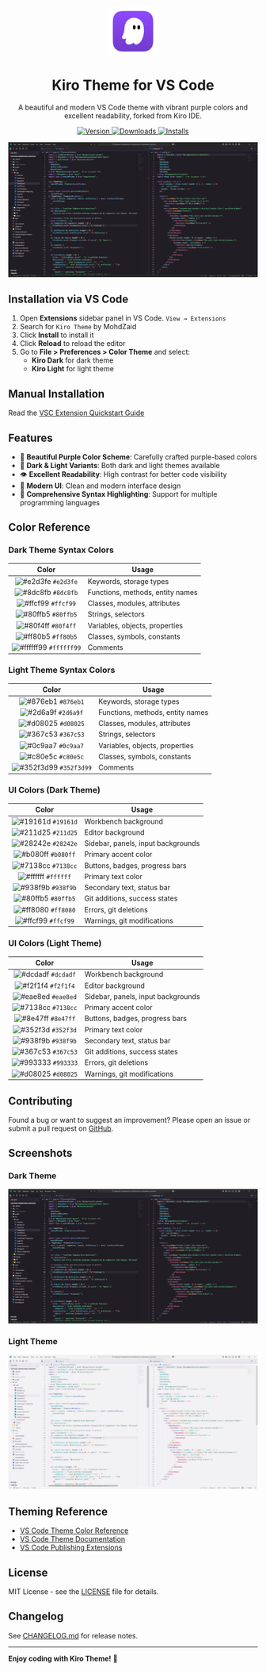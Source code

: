 <p align="center">
  <img alt="Kiro Theme Logo" src="https://raw.githubusercontent.com/BioHazard786/kiro-theme-vscode/refs/heads/main/icon.png" width="100" />
</p>
<h1 align="center">
  Kiro Theme for VS Code
</h1>
<p align="center">
  A beautiful and modern VS Code theme with vibrant purple colors and excellent readability, forked from Kiro IDE.
</p>
<p align="center">
  <a href="https://marketplace.visualstudio.com/items?itemName=MohdZaid.kiro-theme">
    <img alt="Version" src="https://img.shields.io/visual-studio-marketplace/v/MohdZaid.kiro-theme?color=brightgreen" />
  </a>
  <a href="https://marketplace.visualstudio.com/items?itemName=MohdZaid.kiro-theme">
    <img alt="Downloads" src="https://img.shields.io/visual-studio-marketplace/d/MohdZaid.kiro-theme" />
  </a>
  <a href="https://marketplace.visualstudio.com/items?itemName=MohdZaid.kiro-theme">
    <img alt="Installs" src="https://img.shields.io/visual-studio-marketplace/i/MohdZaid.kiro-theme" />
  </a>
</p>

![Kiro Theme Demo](https://raw.githubusercontent.com/BioHazard786/kiro-theme-vscode/refs/heads/main/images/kiro-dark.png)

## Installation via VS Code

1. Open **Extensions** sidebar panel in VS Code. `View → Extensions`
2. Search for `Kiro Theme` by MohdZaid
3. Click **Install** to install it
4. Click **Reload** to reload the editor
5. Go to **File > Preferences > Color Theme** and select:
   - **Kiro Dark** for dark theme
   - **Kiro Light** for light theme

## Manual Installation

Read the [VSC Extension Quickstart Guide](https://github.com/BioHazard786/kiro-theme-vscode/blob/main/vsc-extension-quickstart.md)

## Features

- 🎨 **Beautiful Purple Color Scheme**: Carefully crafted purple-based colors
- 🌙 **Dark & Light Variants**: Both dark and light themes available
- 👁️ **Excellent Readability**: High contrast for better code visibility
- 🔧 **Modern UI**: Clean and modern interface design
- 📝 **Comprehensive Syntax Highlighting**: Support for multiple programming languages

## Color Reference

### Dark Theme Syntax Colors

|                               Color                                | Usage                                           |
| :----------------------------------------------------------------: | ----------------------------------------------- |
| ![#e2d3fe](https://placehold.co/10/e2d3fe/FFF.png?text=+) `#e2d3fe` | Keywords, storage types                         |
| ![#8dc8fb](https://placehold.co/10/8dc8fb/FFF.png?text=+) `#8dc8fb` | Functions, methods, entity names                |
| ![#ffcf99](https://placehold.co/10/ffcf99/FFF.png?text=+) `#ffcf99` | Classes, modules, attributes                    |
| ![#80ffb5](https://placehold.co/10/80ffb5/FFF.png?text=+) `#80ffb5` | Strings, selectors                              |
| ![#80f4ff](https://placehold.co/10/80f4ff/FFF.png?text=+) `#80f4ff` | Variables, objects, properties                  |
| ![#ff80b5](https://placehold.co/10/ff80b5/FFF.png?text=+) `#ff80b5` | Classes, symbols, constants                     |
| ![#ffffff99](https://placehold.co/10/ffffff99/FFF.png?text=+) `#ffffff99` | Comments                                        |

### Light Theme Syntax Colors

|                               Color                                | Usage                                           |
| :----------------------------------------------------------------: | ----------------------------------------------- |
| ![#876eb1](https://placehold.co/10/876eb1/FFF.png?text=+) `#876eb1` | Keywords, storage types                         |
| ![#2d6a9f](https://placehold.co/10/2d6a9f/FFF.png?text=+) `#2d6a9f` | Functions, methods, entity names                |
| ![#d08025](https://placehold.co/10/d08025/FFF.png?text=+) `#d08025` | Classes, modules, attributes                    |
| ![#367c53](https://placehold.co/10/367c53/FFF.png?text=+) `#367c53` | Strings, selectors                              |
| ![#0c9aa7](https://placehold.co/10/0c9aa7/FFF.png?text=+) `#0c9aa7` | Variables, objects, properties                  |
| ![#c80e5c](https://placehold.co/10/c80e5c/FFF.png?text=+) `#c80e5c` | Classes, symbols, constants                     |
| ![#352f3d99](https://placehold.co/10/352f3d99/FFF.png?text=+) `#352f3d99` | Comments                                        |

### UI Colors (Dark Theme)

|                               Color                                | Usage                                      |
| :----------------------------------------------------------------: | ------------------------------------------ |
| ![#19161d](https://placehold.co/10/19161d/FFF.png?text=+) `#19161d` | Workbench background                       |
| ![#211d25](https://placehold.co/10/211d25/FFF.png?text=+) `#211d25` | Editor background                          |
| ![#28242e](https://placehold.co/10/28242e/FFF.png?text=+) `#28242e` | Sidebar, panels, input backgrounds         |
| ![#b080ff](https://placehold.co/10/b080ff/FFF.png?text=+) `#b080ff` | Primary accent color                       |
| ![#7138cc](https://placehold.co/10/7138cc/FFF.png?text=+) `#7138cc` | Buttons, badges, progress bars             |
| ![#ffffff](https://placehold.co/10/ffffff/FFF.png?text=+) `#ffffff` | Primary text color                         |
| ![#938f9b](https://placehold.co/10/938f9b/FFF.png?text=+) `#938f9b` | Secondary text, status bar                 |
| ![#80ffb5](https://placehold.co/10/80ffb5/FFF.png?text=+) `#80ffb5` | Git additions, success states             |
| ![#ff8080](https://placehold.co/10/ff8080/FFF.png?text=+) `#ff8080` | Errors, git deletions                     |
| ![#ffcf99](https://placehold.co/10/ffcf99/FFF.png?text=+) `#ffcf99` | Warnings, git modifications               |

### UI Colors (Light Theme)

|                               Color                                | Usage                                      |
| :----------------------------------------------------------------: | ------------------------------------------ |
| ![#dcdadf](https://placehold.co/10/dcdadf/FFF.png?text=+) `#dcdadf` | Workbench background                       |
| ![#f2f1f4](https://placehold.co/10/f2f1f4/FFF.png?text=+) `#f2f1f4` | Editor background                          |
| ![#eae8ed](https://placehold.co/10/eae8ed/FFF.png?text=+) `#eae8ed` | Sidebar, panels, input backgrounds         |
| ![#7138cc](https://placehold.co/10/7138cc/FFF.png?text=+) `#7138cc` | Primary accent color                       |
| ![#8e47ff](https://placehold.co/10/8e47ff/FFF.png?text=+) `#8e47ff` | Buttons, badges, progress bars             |
| ![#352f3d](https://placehold.co/10/352f3d/FFF.png?text=+) `#352f3d` | Primary text color                         |
| ![#938f9b](https://placehold.co/10/938f9b/FFF.png?text=+) `#938f9b` | Secondary text, status bar                 |
| ![#367c53](https://placehold.co/10/367c53/FFF.png?text=+) `#367c53` | Git additions, success states             |
| ![#993333](https://placehold.co/10/993333/FFF.png?text=+) `#993333` | Errors, git deletions                     |
| ![#d08025](https://placehold.co/10/d08025/FFF.png?text=+) `#d08025` | Warnings, git modifications               |

## Contributing

Found a bug or want to suggest an improvement? Please open an issue or submit a pull request on [GitHub](https://github.com/BioHazard786/kiro-theme-vscode).

## Screenshots

### Dark Theme

![Kiro Dark Theme](https://raw.githubusercontent.com/BioHazard786/kiro-theme-vscode/refs/heads/main/images/kiro-dark.png)

### Light Theme

![Kiro Light Theme](https://raw.githubusercontent.com/BioHazard786/kiro-theme-vscode/refs/heads/main/images/kiro-light.png)

## Theming Reference

- [VS Code Theme Color Reference](https://code.visualstudio.com/docs/getstarted/theme-color-reference)
- [VS Code Theme Documentation](https://code.visualstudio.com/docs/extensions/themes-snippets-colorizers)
- [VS Code Publishing Extensions](https://code.visualstudio.com/docs/extensions/publish-extension)

## License

MIT License - see the [LICENSE](LICENSE) file for details.

## Changelog

See [CHANGELOG.md](CHANGELOG.md) for release notes.

---

**Enjoy coding with Kiro Theme!** 🎨
